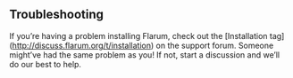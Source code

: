 ## Troubleshooting

If you’re having a problem installing Flarum, check out the [Installation tag] (http://discuss.flarum.org/t/installation) on the support forum. Someone might’ve had the same problem as you! If not, start a discussion and we’ll do our best to help.
